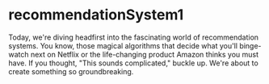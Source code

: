 # recommendationSystem1
Today, we're diving headfirst into the fascinating world of recommendation systems. You know, those magical algorithms that decide what you'll binge-watch next on Netflix or the life-changing product Amazon thinks you must have. If you thought, "This sounds complicated," buckle up. We're about to create something so groundbreaking.
